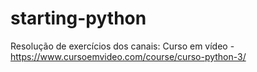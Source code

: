 # starting-python

Resolução de exercícios dos canais:
Curso em vídeo - https://www.cursoemvideo.com/course/curso-python-3/
